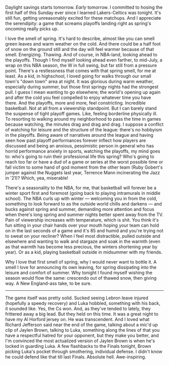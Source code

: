 Daylight savings starts tomorrow. _Early_ tomorrow. I committed to hosing the first half of this Sunday ever since I learned Lakers-Celtics was tonight. It's still fun, getting unreasonably excited for these matchups. And I appreciate the serendipity: a game that screams playoffs landing right as spring's oncoming really picks up.

I love the smell of spring. It's hard to describe, almost like you can smell green leaves and warm weather on the cold. And there could be a half foot of snow on the ground still and the day will feel warmer because of that smell. Energizing. Thawing. And of course, in NBA-land, looking ahead to the playoffs. Though I find myself looking ahead even farther, to mid-July, a wrap on this NBA season, the W in full swing, but far still from a pressure point. There's a restlessness that comes with that spring smell, for me at least. As a kid, in highschool, I loved going for walks through our small town's "down town" area at night. It was glorious during warm weather, especially during summer, but those first springy nights had the strongest pull. I guess I mean wanting to go elsewhere; the world's opening up again and after the cold you feel compelled to enjoy whatever time you have there. And the playoffs, more and more, feel constricting. Incredible basketball. Not at all from a viewership standpoint. But I can barely stand the suspense of tight playoff games. Like, feeling borderline physically ill. To resorting to walking around my neighborhood to pass the time in games because watching, the minutes drag and drag and drag. I suppose a conflict of watching for leisure and the structure of the league: there's no hobbyism in the playoffs. Being aware of narratives around the league and having seen how past playoff performances forever inflect how players are discussed and being an anxious, pessimistic person in general who has horrid performance anxiety in sports, watching the playoffs, my mind goes to: who's going to ruin their professional life this spring? Who's going to reach too far or have a dud of a game or series at the worst possible time or fall victim to some hand of god moment from the other team (Ruby Gobert's jumper against the Nuggets last year, Terrence Mann incinerating the Jazz in '21)? Which, yea, miserable!

There's a seasonality to the NBA, for me, that basketball will forever be a winter sport first and foremost (going back to playing intramurals in middle school). The NBA curls up with winter — welcoming you in from the cold, something to look forward to as the outside world chills and darkens — and bucks against spring and summer, demanding more attention and focus when there's long spring and summer nights better spent away from the TV. Pain of viewership increases with temperature, which is shit. You think it's fun sitting in your chair hands over your mouth hoping your team can hold on in the last seconds of a game and it's 85 and humid and you're trying not to sweat on your recliner? When I feel most distractible, pulled outside and elsewhere and wanting to walk and stargaze and soak in the warmth (even as that warmth has become less precious, the winters shortening year by year). Or as a kid, playing basketball outside in midsummer with my friends.

Why I love that first smell of spring, why I would never want to bottle it. A smell I love for announcing its own leaving, for spring dissipating into the leisure and comfort of summer. Why tonight I found myself wishing the season would flow the same: crescendo out of thawed snow, then giving way. A New England-ass take, to be sure.

<hr/>

The game itself was pretty solid. Sucked seeing Lebron leave injured (hopefully a speedy recovery) and Luka hobbled, something with his back, it sounded like. Yes, the Cs won. And, as they've tended to lately, they frittered away a big lead. But they held on this time. It was a great night to have my Al Horford jersey on. He was transcendent. And I loved what Richard Jefferson said near the end of the game, talking about a mic'd up clip of Jaylen Brown, talking to Luka, something along the lines of that you have a respectful hatred for your opponent, but they make you better, and I'm convinced the most actualized version of Jaylen Brown is when he's locked in guarding Luka. A few flashbacks to the Finals tonight, Brown picking Luka's pocket through smothering, individual defense. I didn't know he could defend like that till last Finals. Absolute hell. Awe-inspiring.
